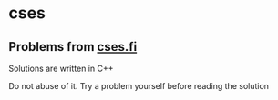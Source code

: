 # cses

## Problems from [cses.fi](https://cses.fi/)

Solutions are written in C++

Do not abuse of it. Try a problem yourself before reading the solution
